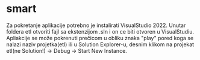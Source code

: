 # smart
Za pokretanje aplikacije potrebno je instalirati VisualStudio 2022.
Unutar foldera etl otvoriti fajl sa ekstenzijom .sln i on ce biti otvoren u VisualStudiu.
Apliakcije se može pokrenuti prečicom u obliku znaka "play" pored koga se nalazi naziv projetka(etl) ili u Solution Explorer-u, desnim klikom na projekat etl(ne Solution!) -> Debug -> Start New Instance.
